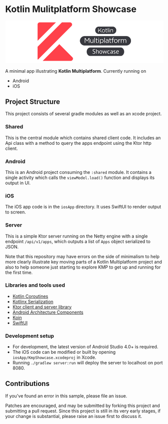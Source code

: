 # Kotlin Mulitplatform Showcase

<img src="https://github.com/moallemi/kmp-showcase/blob/master/.github/kmp-showcase.png?raw=true">

A minimal app illustrating **Kotlin Multiplatform**. Currently running on
* Android
* iOS

## Project Structure

This project consists of several gradle modules as well as an xcode project.

### Shared

This is the central module which contains shared client code. It includes an Api class with a method to query the apps endpoint using the Ktor http client.

### Android

This is an Android project consuming the `:shared` module. It contains a single activity which calls the `viewModel.load()` function and displays its output in UI.

### iOS

The iOS app code is in the `iosApp` directory. It uses SwiftUI to render output to screen.

### Server

This is a simple Ktor server running on the Netty engine with a single endpoint `/api/v1/apps`, which outputs a list of `Apps` object serialized to JSON.

Note that this repository may have errors on the side of minimalism to help more clearly illustrate key moving parts of a Kotlin
Multiplatform project and also to help someone just starting to explore KMP to get up and running for the first time.

### Libraries and tools used

* [Kotlin Coroutines](https://kotlinlang.org/docs/reference/coroutines-overview.html)
* [Kotlinx Serialization](https://github.com/Kotlin/kotlinx.serialization)
* [Ktor client and server library](https://github.com/ktorio/ktor)
* [Android Architecture Components](https://developer.android.com/topic/libraries/architecture/index.html)
* [Koin](https://github.com/InsertKoinIO/koin)
* [SwiftUI](https://developer.apple.com/documentation/swiftui)

### Development setup
* For development, the latest version of Android Studio 4.0+ is required.
* The iOS code can be modified or built by opening `iosApp/KmpShowcase.xcodeproj` in Xcode.
* Running `./gradlew server:run` will deploy the server to localhost on port 8080.

## Contributions

If you've found an error in this sample, please file an issue.

Patches are encouraged, and may be submitted by forking this project and
submitting a pull request. Since this project is still in its very early stages,
if your change is substantial, please raise an issue first to discuss it.



